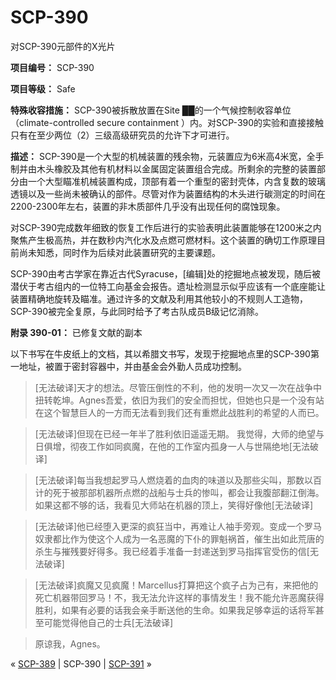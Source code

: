 # SCP-390
                        




对SCP-390元部件的X光片



**项目编号：** SCP-390

**项目等级：** Safe

**特殊收容措施：** SCP-390被拆散放置在Site ██的一个气候控制收容单位（climate-controlled secure containment ）内。对SCP-390的实验和直接接触只有在至少两位（2）三级高级研究员的允许下才可进行。

**描述：** SCP-390是一个大型的机械装置的残余物，元装置应为6米高4米宽，全手制并由木头橡胶及其他有机材料以金属固定装置组合完成。所剩余的完整的装置部分由一个大型瞄准机械装置构成，顶部有着一个重型的密封壳体，内含复数的玻璃透镜以及一些尚未被确认的部件。尽管对作为装置结构的木头进行碳测定的时间在2200-2300年左右，装置的非木质部件几乎没有出现任何的腐蚀现象。

对SCP-390完成数年细致的恢复工作后进行的实验表明此装置能够在1200米之内聚焦产生极高热，并在数秒内汽化水及点燃可燃材料。这个装置的确切工作原理目前尚未知悉，同时作为后续对此装置研究的主要课题。

SCP-390由考古学家在靠近古代Syracuse，[编辑]处的挖掘地点被发现，随后被潜伏于考古组内的一位特工向基金会报告。遗址检测显示似乎应该有一个底座能让装置精确地旋转及瞄准。通过许多的文献及利用其他较小的不规则人工造物，SCP-390被完全复原，与此同时给予了考古队成员B级记忆消除。

**附录 390-01：**  已修复文献的副本

以下书写在牛皮纸上的文档，其以希腊文书写，发现于挖掘地点里的SCP-390第一地址，被置于密封容器中，并由基金会外勤人员成功控制。


> [无法破译]天才的想法。尽管压倒性的不利，他的发明一次又一次在战争中扭转乾坤。Agnes吾爱，依旧为我们的安全而担忧，但她也只是一个没有站在这个智慧巨人的一方而无法看到我们还有重燃此战胜利的希望的人而已。
> 


> [无法破译]但现在已经一年半了胜利依旧遥遥无期。 我觉得，大师的绝望与日俱增，彻夜工作如同疯魔，在他的工作室内孤身一人与世隔绝地[无法破译]
> 


> [无法破译]每当我想起罗马人燃烧着的血肉的味道以及那些尖叫，那数以百计的死于被那部机器所点燃的战船与士兵的惨叫，都会让我腹部翻江倒海。如果这都不够的话，我看见大师站在机器的顶上，笑得好像他[无法破译]
> 


> [无法破译]他已经堕入更深的疯狂当中，再难让人袖手旁观。变成一个罗马奴隶都比作为使这个人成为一名恶魔的下仆的罪魁祸首，催生出如此荒唐的杀生与摧残要好得多。我已经着手准备一封递送到罗马指挥官受伤的信[无法破译]
> 


> [无法破译]疯魔又见疯魔！Marcellus打算把这个疯子占为己有，来把他的死亡机器带回罗马！不，我无法允许这样的事情发生！我不能允许恶魔获得胜利，如果有必要的话我会亲手断送他的生命。如果我足够幸运的话将军甚至可能觉得他自己的士兵[无法破译]
> 


> 原谅我，Agnes。
> 



« [SCP-389](/scp-389) | SCP-390 | [SCP-391](/scp-391) »





                    